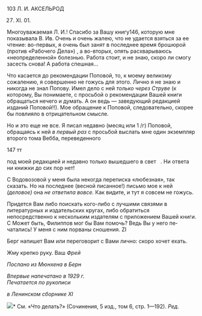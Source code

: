 103 Л. И. АКСЕЛЬРОД

27. XI. 01.

Многоуважаемая Л. И.! Спасибо за Вашу книгу146, которую мне показывала В. Ив. Очень и очень жалею, что не удается взяться за ее чтение: во-первых, я очень был занят в последнее время брошюрой (против «Рабочего Дела») , а во-вторых, опять расхвары­ваюсь «неопределенной» болезнью. Работа стоит, и не знаю, скоро ли смогу засесть снова! А работа спешная...

Что касается до рекомендации Поповой, то, к моему великому сожалению, я совер­шенно не гожусь для этого. Лично я не знаю и никогда не знал Попову. Имел дело с ней _только через Струве_ (к которому, Вы понимаете, с просьбой о рекомендации Ва­шей книги обращаться нечего и думать. А он ведь — заведующий редакцией изданий Поповой!!). Мое обращение к Поповой, следовательно, скорее бы повлияло в отрица­тельном смысле.

Но и это еще не все. Я писал недавно (месяц или 1 /г) Поповой, обращаясь к ней _в первый раз_ с просьбой выслать мне один экземпляр второго тома Вебба, переведенного

147 тт

под моей редакцией и недавно только вышедшего в свет   . Ни ответа ни книжки до сих пор нет!

С Водовозовой у меня была некогда переписка «любезная», так сказать. Но на по­следнее (весной писанное!) письмо мое к ней _(деловое)_ она _не ответила вовсе._ Как ви­дите, и тут я совсем не гожусь.

Придется Вам либо поискать кого-либо с лучшими связями в литературных и изда­тельских кругах, либо обратиться непосредственно к нескольким издателям с приложе­нием Вашей книги. С Может быть, Филиппов мог бы Вам помочь? Ведь Вы у него пе­чатались! У меня с ним порваны сношения. ZI

Берг напишет Вам или переговорит с Вами лично: скоро хочет ехать.

Жму крепко руку. Ваш _Фрей_

_Послано из Мюнхена в Берн_

_Впервые напечатано в 1929 г.                                                              Печатается по рукописи_

_в Ленинском сборнике_ _XI_

![](file:///C:/Users/bot32/AppData/Local/Temp/msohtmlclip1/01/clip_image001.png)* См. «Что делать?» (Сочинения, 5 изд., том 6, стр. 1—192). _Ред._